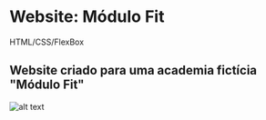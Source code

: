 # Website: Módulo Fit
HTML/CSS/FlexBox

## Website criado para uma academia fictícia "Módulo Fit"

![alt text](https://ibb.co/hLPD8V3.png)
